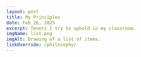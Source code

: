 ```yaml
---
layout: post
title: My Principles
date: Feb 26, 2025
excerpt: Tenets I try to uphold in my classroom.
imgName: list.png
imgAlt: Drawing of a list of items.
linkOverride: /philosophy/
---
```

